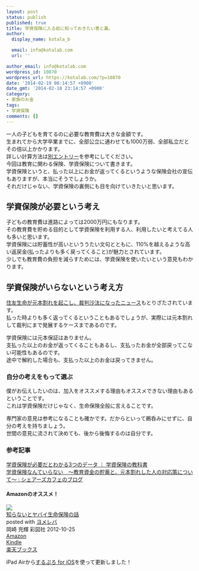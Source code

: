 ```yaml
---
layout: post
status: publish
published: true
title: 学資保険に入る前に知っておきたい表と裏。
author:
  display_name: kotala_b

  email: info@kotalab.com
  url: ''

author_email: info@kotalab.com
wordpress_id: 10870
wordpress_url: https://kotalab.com/?p=10870
date: '2014-02-19 08:14:57 +0900'
date_gmt: '2014-02-18 23:14:57 +0900'
category:
- 家族のお金
tags:
- 学資保険
comments: []
---
```

<p>一人の子どもを育てるのに必要な教育費は大きな金額です。<br />
生まれてから大学卒業までに、全部公立に通わせても1000万弱、全部私立だとその倍以上かかります。<br />
詳しい計算方法は<a href="https://kotalab.com/education-cost" target="_blank">別エントリー</a>を参考にしてください。<br />
今回は教育に関わる保険、学資保険について書きます。<br />
学資保険というと、払った以上にお金が返ってくるというような保険会社の宣伝もありますが、本当にそうでしょうか。<br />
それだけじゃない、学資保険の裏側にも目を向けていきたいと思います。</p>
<!--more-->
<h2>学資保険が必要という考え</h2>
<p>子どもの教育費は進路によっては2000万円にもなります。<br />
その教育費を貯める目的として学資保険を利用する人、利用したいと考えてる人も多いと思います。<br />
学資保険には貯蓄性が高いといううたい文句とともに、110%を越えるような高い返戻金(払ったよりも多く戻ってくること)が魅力とされています。<br />
少しでも教育費の負担を減らすためには、学資保険を使いたいという意見もわかります。</p>
<h2>学資保険がいらないという考え方</h2>
<p><a href="http://www.asahi.com/articles/TKY201310270366.html" target="_blank">住友生命が元本割れを起こし、裁判沙汰になったニュース</a><a href="https://b.hatena.ne.jp/entry/http://www.asahi.com/articles/TKY201310270366.html" target="_blank"><img border="0" src="https://b.hatena.ne.jp/entry/image/http://www.asahi.com/articles/TKY201310270366.html" alt="" /></a>もとりざたされています。<br />
払った時よりも多く返ってくるということもあるでしょうが、実際には元本割れして裁判にまで発展するケースまであるのです。</p>
<p><span class="b">学資保険には元本保証はありません。<br />
支払った以上のお金が返ってくることもあるし、支払ったお金が全部戻ってこない可能性もあるのです。</span><br />
途中で解約した場合も、支払った以上のお金は戻ってきません。</p>
<h3>自分の考えをもって選ぶ</h3>
<p>僕がお伝えしたいのは、加入をオススメする理由もオススメできない理由もあるということです。<br />
これは学資保険だけじゃなく、生命保険全般に言えることです。</p>
<p>専門家の意見は参考になることも確かです。だからといって鵜呑みにせずに、自分の考えを持ちましょう。<br />
世間の意見に流されて決めても、後から後悔するのは自分です。</p>
<h3 class="rele">参考記事</h3>
<p><a href="http://hokensc.jp/gakushi/" target="_blank">学資保険が必要だとわかる3つのデータ ｜ 学資保険の教科書</a><a href="https://b.hatena.ne.jp/entry/http://hokensc.jp/gakushi/" target="_blank"><img border="0" src="https://b.hatena.ne.jp/entry/image/http://hokensc.jp/gakushi/" alt="" /></a><br />
<a href="http://blog.livedoor.jp/sharescafe/archives/33569078.html" target="_blank">学資保険なんていらない　～教育資金の貯蓄と、元本割れした人の対応策について～ : シェアーズカフェのブログ</a><a href="https://b.hatena.ne.jp/entry/http://blog.livedoor.jp/sharescafe/archives/33569078.html" target="_blank"><img border="0" src="https://b.hatena.ne.jp/entry/image/http://blog.livedoor.jp/sharescafe/archives/33569078.html" alt="" /></a></p>
<h4 class="aam">Amazonのオススメ！</h4>
<div class="booklink-box">
<div class="booklink-image"><a href="https://www.amazon.co.jp/exec/obidos/asin/4883928896/same-22/" rel="nofollow" target="_blank"><img src="https://images-fe.ssl-images-amazon.com/images/I/416JM23jyVL._SL160_.jpg" style="border: none;" /></a></div>
<div class="booklink-info">
<div class="booklink-name"><a href="https://www.amazon.co.jp/exec/obidos/asin/4883928896/same-22/" rel="nofollow" target="_blank">知らないとヤバイ生命保険の話</a>
<div class="booklink-powered-date">posted with <a href="https://yomereba.com" rel="nofollow" target="_blank">ヨメレバ</a></div>
</div>
<div class="booklink-detail">岡崎 充輝 彩図社 2012-10-25    </div>
<div class="booklink-link2">
<div class="shoplinkamazon"><a href="https://www.amazon.co.jp/exec/obidos/asin/4883928896/same-22/" rel="nofollow" target="_blank" title="アマゾン" >Amazon</a></div>
<div class="shoplinkkindle"><a href="https://www.amazon.co.jp/gp/search?keywords=%92m%82%E7%82%C8%82%A2%82%C6%83%84%83o%83C%90%B6%96%BD%95%DB%8C%AF%82%CC%98b&__mk_ja_JP=%83J%83%5E%83J%83i&url=node%3D2275256051&tag=same-22" rel="nofollow" target="_blank" >Kindle</a></div>
<div class="shoplinkrakuten"><a href="http://c.af.moshimo.com/af/c/click?a_id=374941&p_id=56&pc_id=56&pl_id=637&s_v=b5Rz2P0601xu&url=http%3A%2F%2Fbooks.rakuten.co.jp%2Frb%2F12070360%2F" rel="nofollow" target="_blank" title="楽天ブックス" >楽天ブックス</a></div>
</p></div>
</div>
<div class="booklink-footer"></div>
</div>
<p>iPad Airから<a href="https://itunes.apple.com/jp/app/surupuro-for-ios-buroguedita/id436676299?mt=8&uo=4&at=10l4yU" rel="nofollow" target="_blank">するぷろ for iOS</a>を使って更新しました！</p>
